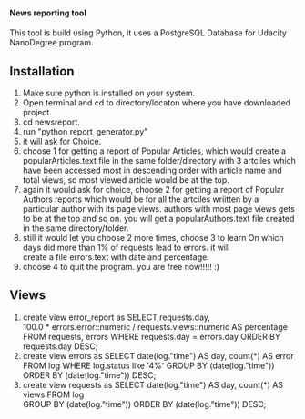 #### News reporting tool

This tool is build using Python, it uses a PostgreSQL Database for Udacity NanoDegree program. 

## Installation

1. Make sure python is installed on your system.
2. Open terminal and cd to directory/locaton where you have downloaded project.
3. cd newsreport.
4. run "python report_generator.py"
5. it will ask for Choice. 
6. choose 1 for getting a report of Popular Articles, which would create a popularArticles.text file in the same folder/directory with 
   3 artciles which have been accessed most in descending order with article name and total views, so most viewed article would be at 
   the top.
7. again it would ask for choice, choose 2 for getting a report of Popular Authors reports which would be for all the artciles wriitten
   by a particular author with its page views. authors with most page views gets to be at the top and so on. you will get a 
   popularAuthors.text file created in the same directory/folder.
8. still it would let you choose 2 more times, choose 3 to learn On which days did more than 1% of requests lead to errors. it will     
   create a file errors.text with date and percentage. 
9. choose 4 to quit the program. you are free now!!!!! :)

## Views

1. create view error_report as SELECT requests.day,                                                    
   100.0 * errors.error::numeric / requests.views::numeric AS percentage FROM requests, errors WHERE requests.day = errors.day 
   ORDER BY requests.day DESC;
2. create view errors as SELECT date(log."time") AS day, count(*) AS error FROM log WHERE log.status like '4%' 
   GROUP BY (date(log."time"))     ORDER BY (date(log."time")) DESC;
3. create view requests as SELECT date(log."time") AS day,   count(*) AS views FROM log                        
   GROUP BY (date(log."time")) ORDER BY (date(log."time")) DESC;
